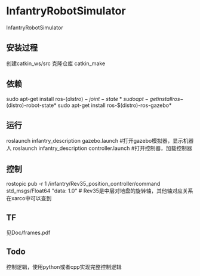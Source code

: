 # InfantryRobotSimulator
InfantryRobotSimulator
## 安装过程
创建catkin_ws/src
克隆仓库
catkin_make

## 依赖
sudo apt-get install ros-$(distro)-joint-state* 
sudo apt-get install ros-$(distro)-robot-state* 
sudo apt-get install ros-$(distro)-ros-gazebo* 

## 运行
roslaunch infantry_description gazebo.launch #打开gazebo模拟器，显示机器人
roslaunch infantry_description controller.launch #打开控制器，加载控制器

## 控制
rostopic pub -r 1 /infantry/Rev35_position_controller/command std_msgs/Float64 "data: 1.0" # Rev35是中层对地盘的旋转轴，其他轴对应关系在xarco中可以查到

## TF
见Doc/frames.pdf

## Todo
控制逻辑，使用python或者cpp实现完整控制逻辑

